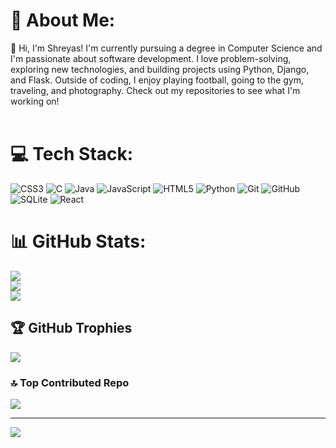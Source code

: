 # 💫 About Me:
 👋 Hi, I'm Shreyas! I'm currently pursuing a degree in Computer Science and I'm passionate about software development. I love problem-solving, exploring new technologies, and building projects using Python, Django, and Flask. Outside of coding, I enjoy playing football, going to the gym, traveling, and photography. Check out my repositories to see what I'm working on!<br><br>


# 💻 Tech Stack:
![CSS3](https://img.shields.io/badge/css3-%231572B6.svg?style=for-the-badge&logo=css3&logoColor=white) ![C](https://img.shields.io/badge/c-%2300599C.svg?style=for-the-badge&logo=c&logoColor=white) ![Java](https://img.shields.io/badge/java-%23ED8B00.svg?style=for-the-badge&logo=openjdk&logoColor=white) ![JavaScript](https://img.shields.io/badge/javascript-%23323330.svg?style=for-the-badge&logo=javascript&logoColor=%23F7DF1E) ![HTML5](https://img.shields.io/badge/html5-%23E34F26.svg?style=for-the-badge&logo=html5&logoColor=white) ![Python](https://img.shields.io/badge/python-3670A0?style=for-the-badge&logo=python&logoColor=ffdd54) ![Git](https://img.shields.io/badge/git-%23F05033.svg?style=for-the-badge&logo=git&logoColor=white) ![GitHub](https://img.shields.io/badge/github-%23121011.svg?style=for-the-badge&logo=github&logoColor=white) ![SQLite](https://img.shields.io/badge/sqlite-%2307405e.svg?style=for-the-badge&logo=sqlite&logoColor=white) ![React](https://img.shields.io/badge/react-%2320232a.svg?style=for-the-badge&logo=react&logoColor=%2361DAFB) 

# 📊 GitHub Stats:
![](https://github-readme-stats.vercel.app/api?username=shreyasmunge&theme=aura&hide_border=false&include_all_commits=true&count_private=false)<br/>
![](https://github-readme-streak-stats.herokuapp.com/?user=shreyasmunge&theme=aura&hide_border=false)<br/>
![](https://github-readme-stats.vercel.app/api/top-langs/?username=shreyasmunge&theme=aura&hide_border=false&include_all_commits=true&count_private=false&layout=compact)

## 🏆 GitHub Trophies
![](https://github-profile-trophy.vercel.app/?username=shreyasmunge&theme=dark&no-frame=false&no-bg=true&margin-w=4)

### 🔝 Top Contributed Repo
![](https://github-contributor-stats.vercel.app/api?username=shreyasmunge&limit=5&theme=dark&combine_all_yearly_contributions=true)

---
[![](https://visitcount.itsvg.in/api?id=shreyasmunge&icon=5&color=0)](https://visitcount.itsvg.in)

<!-- Proudly created with GPRM ( https://gprm.itsvg.in ) -->
